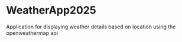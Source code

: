 # WeatherApp2025
Application for displaying weather details based on location using the openweathermap api
